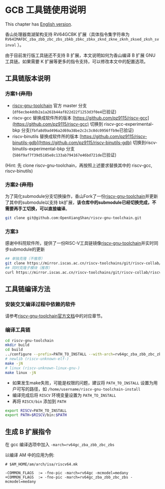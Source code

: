 # GCB 工具链使用说明

This chapter has [English version](./gnu_toolchain-en.md).

香山处理器南湖架构支持 RV64GCBK 扩展（具体指令集字符串为 `RV64IMAFDC_zba_zbb_zbc_zbs_zbkb_zbkc_zbkx_zknd_zkne_zknh_zksed_zksh_svinval` ）。

由于目前发行版工具链还不支持 B 扩展，本文说明如何为香山编译 B 扩展 GNU 工具链。如果需要 K 扩展等更多的指令支持，可以修改本文中的配置选项。

## 工具链版本说明


### ~~方案1 (弃用)~~
* [riscv-gnu-toolchain](https://github.com/riscv-collab/riscv-gnu-toolchain.git) 官方 master 分支(`df6ecbe4ddb2a1a261b44af822d22f1253d3f0e4`已验证)
* riscv-gcc 替换成软件所的版本 [https://github.com/pz9115/riscv-gcc](https://github.com/pz9115/riscv-gcc)
  切换到 riscv-gcc-experimental-bkp 分支(`fbfa8d9ad496a2d69a38be2c2c3c0dc0956ffb9e`已验证)
* riscv-binutils 替换成软件所的版本 [https://github.com/pz9115/riscv-binutils-gdb](https://github.com/pz9115/riscv-binutils-gdb)
  切换到riscv-binutils-experimental-bkp 分支 (`586f9af7f39d5185e8c133ab794167e46bd721de`已验证)


(Hint: 先 clone riscv-gnu-toolchain，再按照上述要求替换其中的 riscv-gcc, riscv-binutils)


### ~~方案2 (弃用)~~
为了简化submodule分支切换操作，香山Fork了一份[riscv-gnu-toolchain](https://github.com/OpenXiangShan/riscv-gnu-toolchain)并更新了其中的submodule以支持
bk扩展，**该仓库中的submodule已经切换完成，不需要再手工切换，可以直接编译**。

```bash
git clone git@github.com:OpenXiangShan/riscv-gnu-toolchain.git
```

### 方案3
感谢中科院软件所，提供了一份RISC-V工具链镜像[riscv-gnu-toolchain](https://help.mirrors.cernet.edu.cn/riscv-toolchains)并实时同步submodule的更新

```bash
## 单独克隆（不推荐）
git clone https://mirror.iscas.ac.cn/riscv-toolchains/git/riscv-collab/riscv-gnu-toolchain.git
## 同时克隆子模块（推荐）
curl https://mirror.iscas.ac.cn/riscv-toolchains/git/riscv-collab/riscv-gnu-toolchain.sh | bash
```


## 工具链编译方法

### 安装交叉编译过程中依赖的软件

请参考[riscv-gnu-toolchain官方文档](https://github.com/riscv-collab/riscv-gnu-toolchain#prerequisites)中的对应章节。

### 编译工具链

```bash
cd riscv-gnu-toolchain
mkdir build
cd build
../configure --prefix=PATH_TO_INSTALL --with-arch=rv64gc_zba_zbb_zbc_zbs
# newlib (riscv-unknown-elf-)
make -jN
# linux (riscv-unknown-linux-gnu-)
make linux -jN
```

* 如果发生make失败，可能是权限的问题，建议将 `PATH_TO_INSTALL` 设置为用户可写的路径，如 `/home/username/riscv-gnu-toolchain-install`
* 编译完成后将 `RISCV` 环境变量设置为 `PATH_TO_INSTALL`
* 再将 `RISCV/bin` 添加到 `PATH`

```bash
export RISCV=PATH_TO_INSTALL
export PATH=$RISCV/bin:$PATH
```

## 生成 B 扩展指令

在 gcc 编译选项中加入 `-march=rv64gc_zba_zbb_zbc_zbs`

以编译 AM 中的应用为例:
```shell
# $AM_HOME/am/arch/isa/riscv64.mk

-COMMON_FLAGS  := -fno-pic -march=rv64gc -mcmodel=medany
+COMMON_FLAGS  := -fno-pic -march=rv64gc_zba_zbb_zbc_zbs -mcmodel=medany
```
